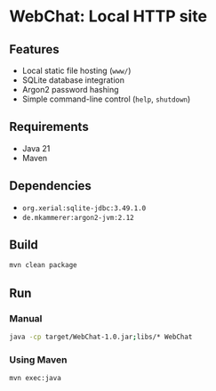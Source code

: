 # WebChat: Local HTTP site
## Features

- Local static file hosting (`www/`)
- SQLite database integration
- Argon2 password hashing
- Simple command-line control (`help`, `shutdown`)

## Requirements

- Java 21
- Maven

## Dependencies

- `org.xerial:sqlite-jdbc:3.49.1.0`
- `de.mkammerer:argon2-jvm:2.12`

## Build

```bash
mvn clean package
```

## Run

### Manual

```bash
java -cp target/WebChat-1.0.jar;libs/* WebChat
```

### Using Maven

```bash
mvn exec:java
```
